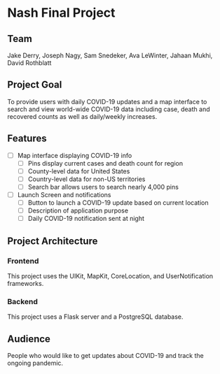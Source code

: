 # Nash Final Project

## Team

Jake Derry, Joseph Nagy, Sam Snedeker, Ava LeWinter, Jahaan Mukhi, David Rothblatt

## Project Goal

To provide users with daily COVID-19 updates and a map interface 
to search and view world-wide COVID-19 data including case, death and 
recovered counts as well as daily/weekly increases. 

## Features

- [ ] Map interface displaying COVID-19 info 
  - [ ] Pins display current cases and death count for region 
  - [ ] County-level data for United States 
  - [ ] Country-level data for non-US territories
  - [ ] Search bar allows users to search nearly 4,000 pins 
- [ ] Launch Screen and notifications
  - [ ] Button to launch a COVID-19 update based on current location
  - [ ] Description of application purpose 
  - [ ] Daily COVID-19 notification sent at night 
  
## Project Architecture

### Frontend

This project uses the UIKit, MapKit, CoreLocation, and UserNotification frameworks.

### Backend

This project uses a Flask server and a PostgreSQL database.

## Audience

People who would like to get updates about COVID-19 and track the ongoing pandemic. 
